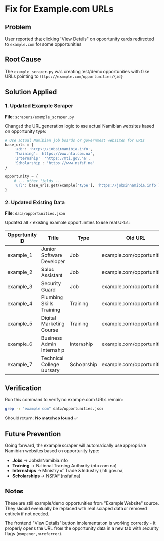 # Fix for Example.com URLs

## Problem
User reported that clicking "View Details" on opportunity cards redirected to `example.com` for some opportunities.

## Root Cause
The `example_scraper.py` was creating test/demo opportunities with fake URLs pointing to `https://example.com/opportunities/{id}`.

## Solution Applied

### 1. Updated Example Scraper
**File**: `scrapers/example_scraper.py`

Changed the URL generation logic to use actual Namibian websites based on opportunity type:

```python
# Use actual Namibian job boards or government websites for URLs
base_urls = {
    'Job': 'https://jobsinnamibia.info',
    'Training': 'https://www.nta.com.na',
    'Internship': 'https://mti.gov.na',
    'Scholarship': 'https://www.nsfaf.na'
}

opportunity = {
    # ... other fields ...
    'url': base_urls.get(example['type'], 'https://jobsinnamibia.info'),
}
```

### 2. Updated Existing Data
**File**: `data/opportunities.json`

Updated all 7 existing example opportunities to use real URLs:

| Opportunity ID | Title | Type | Old URL | New URL |
|---------------|-------|------|---------|---------|
| example_1 | Junior Software Developer | Job | example.com/opportunities/1 | https://jobsinnamibia.info |
| example_2 | Sales Assistant | Job | example.com/opportunities/2 | https://jobsinnamibia.info |
| example_3 | Security Guard | Job | example.com/opportunities/3 | https://jobsinnamibia.info |
| example_4 | Plumbing Skills Training | Training | example.com/opportunities/4 | https://www.nta.com.na |
| example_5 | Digital Marketing Course | Training | example.com/opportunities/5 | https://www.nta.com.na |
| example_6 | Business Admin Internship | Internship | example.com/opportunities/6 | https://mti.gov.na |
| example_7 | Technical College Bursary | Scholarship | example.com/opportunities/7 | https://www.nsfaf.na |

## Verification

Run this command to verify no example.com URLs remain:
```bash
grep -r "example.com" data/opportunities.json
```

Should return: **No matches found** ✅

## Future Prevention

Going forward, the example scraper will automatically use appropriate Namibian websites based on opportunity type:
- **Jobs** → JobsInNamibia.info
- **Training** → National Training Authority (nta.com.na)
- **Internships** → Ministry of Trade & Industry (mti.gov.na)
- **Scholarships** → NSFAF (nsfaf.na)

## Notes

These are still example/demo opportunities from "Example Website" source. They should eventually be replaced with real scraped data or removed entirely if not needed.

The frontend "View Details" button implementation is working correctly - it properly opens the URL from the opportunity data in a new tab with security flags (`noopener,noreferrer`).
